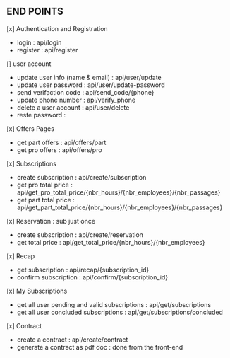 ## END POINTS

[x] Authentication and Registration

-   login : api/login
-   register : api/register

[] user account

-   update user info (name & email) : api/user/update
-   update user password : api/user/update-password
-   send verifaction code : api/send_code/{phone}
-   update phone number : api/verify_phone
-   delete a user account : api/user/delete
-   reste password :

[x] Offers Pages

-   get part offers : api/offers/part
-   get pro offers : api/offers/pro

[x] Subscriptions

-   create subscription : api/create/subscription
-   get pro total price : api/get_pro_total_price/{nbr_hours}/{nbr_employees}/{nbr_passages}
-   get part total price : api/get_part_total_price/{nbr_hours}/{nbr_employees}/{nbr_passages}

[x] Reservation : sub just once

-   create subscription : api/create/reservation
-   get total price : api/get_total_price/{nbr_hours}/{nbr_employees}

[x] Recap

-   get subscription : api/recap/{subscription_id}
-   confirm subscription : api/confirm/{subscription_id}

[x] My Subscriptions

-   get all user pending and valid subscriptions : api/get/subscriptions
-   get all user concluded subscriptions : api/get/subscriptions/concluded

[x] Contract

-   create a contract : api/create/contract
-   generate a contract as pdf doc : done from the front-end
